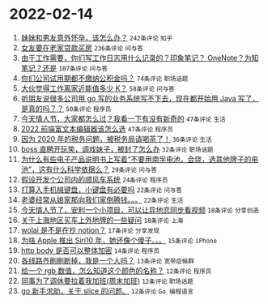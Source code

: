 # 2022-02-14

1. [妹妹和男友意外怀孕，该怎么办？](https://www.v2ex.com/t/833746) `242条评论` `知乎`
1. [女友要在老家贷款买房](https://www.v2ex.com/t/833660) `236条评论` `问与答`
1. [由于工作需要，你们写工作日志用什么记录的？印象笔记？ OneNote？为知笔记？还是](https://www.v2ex.com/t/833644) `107条评论` `问与答`
1. [你们公司试用期都不缴纳公积金吗？](https://www.v2ex.com/t/833655) `74条评论` `职场话题`
1. [大伙觉得工作离家近能值多少 K？](https://www.v2ex.com/t/833658) `58条评论` `问与答`
1. [听朋友说很多公司用 go 写的业务系统写不下去，现在都开始用 Java 写了，是真的吗？？](https://www.v2ex.com/t/833744) `50条评论` `程序员`
1. [今天情人节，大家都怎么过？我看一下有没有新奇的](https://www.v2ex.com/t/833648) `47条评论` `生活`
1. [2022 前端富文本编辑器该怎么选](https://www.v2ex.com/t/833656) `47条评论` `程序员`
1. [因为 2020 年的税务问题，被税务局请喝茶了！](https://www.v2ex.com/t/833724) `36条评论` `生活`
1. [boss 直聘开玩笑，调戏妹子，被封了怎么办](https://www.v2ex.com/t/833727) `32条评论` `职场话题`
1. [为什么有些电子产品说明书上写着“不要用南孚电池，会烧，选其他牌子的电池”，这有什么科学依据么？](https://www.v2ex.com/t/833718) `29条评论` `问与答`
1. [假设开发个公司内的顺风车系统](https://www.v2ex.com/t/833688) `24条评论` `程序员`
1. [打算入手机械键盘，小键盘有必要吗](https://www.v2ex.com/t/833774) `22条评论` `问与答`
1. [老婆经常从娘家那向我们家倒腾钱。。。](https://www.v2ex.com/t/833766) `22条评论` `生活`
1. [今天情人节了，安利一个小项目，可以让异地恋同步看视频](https://www.v2ex.com/t/833678) `18条评论` `分享创造`
1. [关于上海地区买车上外地牌的一些疑问](https://www.v2ex.com/t/833663) `18条评论` `上海`
1. [wolai 是不是在抄 notion？](https://www.v2ex.com/t/833749) `17条评论` `分享发现`
1. [为啥 Apple 推出 Siri10 年，她还像个傻子。。。](https://www.v2ex.com/t/833773) `15条评论` `iPhone`
1. [http body 是否可以整体加密](https://www.v2ex.com/t/833676) `14条评论` `程序员`
1. [各线路齐刷刷断掉，我是一个人吗？](https://www.v2ex.com/t/833754) `13条评论` `宽带症候群`
1. [给一个 rgb 数值，怎么知道这个颜色的名称？](https://www.v2ex.com/t/833788) `12条评论` `程序员`
1. [同事为了调休要拉着我加班(周末加班)](https://www.v2ex.com/t/833758) `12条评论` `职场话题`
1. [go 新手求助，关于 slice 的问题。](https://www.v2ex.com/t/833681) `12条评论` `Go 编程语言`
